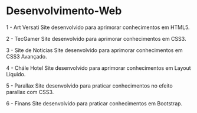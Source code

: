# Desenvolvimento-Web
1 - Art Versati 
Site desenvolvido para aprimorar conhecimentos em HTML5.

2 - TecGamer
Site desenvolvido para aprimorar conhecimentos em CSS3.

3 - Site de Noticias
Site desenvolvido para aprimorar conhecimentos em CSS3 Avançado.

4 - Chále Hotel
Site  desenvolvido para aprimorar conhecimentos em Layout Liquido.

5 - Parallax 
Site desenvolvido para praticar conhecimentos no efeito parallax com CSS3.

6 - Finans
Site desenvolvido para praticar conhecimentos em Bootstrap.

